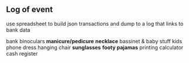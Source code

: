 ## Log of event

use spreadsheet to build json transactions and dump to a log that links to bank data

bank
binoculars
**manicure/pedicure**
**necklace**
bassinet & baby stuff
kids phone
dress
hanging chair
**sunglasses**
**footy pajamas**
printing calculator
cash register
